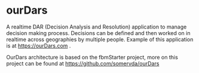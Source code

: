 # ourDars

A realtime DAR (Decision Analysis and Resolution) application to manage decision making process. Decisions can be defined and then worked on in realtime across geographies by multiple people. Example of this application is at https://ourDars.com .

OurDars architecture is based on the fbmStarter project, more on this project can be found at https://github.com/somervda/ourDars
